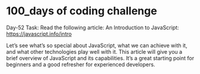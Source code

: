 # 100_days of coding challenge 

Day-52 Task: Read the following article: An Introduction to JavaScript: https://javascript.info/intro

Let’s see what’s so special about JavaScript, what we can achieve with it, and what other technologies play well with it. This article will give you a brief overview of JavaScript and its capabilities. It’s a great starting point for beginners and a good refresher for experienced developers.

